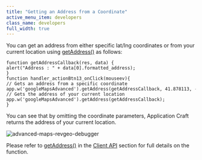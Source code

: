 ```yaml
---
title: "Getting an Address from a Coordinate"
active_menu_item: developers
class_name: developers
full_width: true
---
```



You can get an address from either specific lat/lng coordinates or from your current location using [getAddress()](../../../scripting-apis/client-api/widget-object-functions/advanced-maps/getaddress) as follows:

    function getAddressCallback(res, data) {
    alert("Address : " + data[0].formatted_address);
    }
    function handler_actionBtn13_onClick(mouseev){
    // Gets an address from a specific coordinate
    app.w('googleMapsAdvanced').getAddress(getAddressCallback, 41.878113, -87.629798);
    // Gets the address of your current location
    app.w('googleMapsAdvanced').getAddress(getAddressCallback);
    }
   

You can see that by omitting the coordinate parameters, Application Craft returns the address of your current location.

![advanced-maps-revgeo-debugger](/img/docs/advanced-maps-revgeo-debugger.png)

Please refer to [getAddress()](../../../scripting-apis/client-api/widget-object-functions/advanced-maps/getaddress) in the [Client API](../../../scripting-apis/client-api/index) section for full details on the function.

